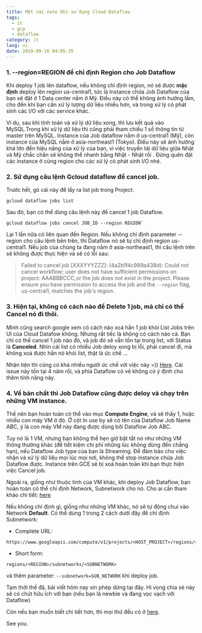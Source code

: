 ```yaml
---
title: Một vài note khi sử dụng Cloud Dataflow
tags:
  - it
  - gcp
  - dataflow
category: it
lang: vi
date: 2019-09-16 04:05:35
---
```

### 1. --region=REGION để chỉ định Region cho Job Dataflow
Khi deploy 1 job lên dataflow, nếu không chỉ định region, nó sẽ được **mặc định** deploy lên region us-central1, tức là Instance chứa Job Dataflow của bạn sẽ đặt ở 1 Data center nằm ở Mỹ. Điều này có thể không ảnh hưởng lắm, cho đến khi bạn cần xử lý lượng dữ liệu nhiều hơn, và trong xử lý có phát sinh các I/O với các service khác. 

Ví dụ, sau khi tính toán và xử lý dữ liệu xong, thì lưu kết quả vào MySQL.Trong khi xử lý dữ liệu thì cũng phải tham chiếu 1 số thông tin từ master trên MySQL. Instance của Job dataflow nằm ở us-central1 (Mỹ), còn instance của MySQL nằm ở asia-northeast1 (Tokyo). Điều này sẽ ảnh hưởng khá lớn đến hiệu năng của xử lý của bạn, vì việc truyền tải dữ liệu giữa Nhật và Mỹ chắc chắn sẽ không thể nhanh bằng Nhật - Nhật rồi . Đừng quên đặt các instance ở cùng region cho các xử lý có phát sinh I/O nhé. 


### 2. Sử dụng câu lệnh Gcloud dataflow để cancel job.

Trước hết, gõ cái này để lấy ra list job trong Project.

 ```
 gcloud dataflow jobs list
 ```

Sau đó, bạn có thể dùng câu lệnh này để cancel 1 job Dataflow.

```
gcloud dataflow jobs cancel JOB_ID --region REGION` 
```

Lại 1 lần nữa có liên quan đến Region. Nếu không chỉ định parameter --region cho câu lệnh bên trên, thì Dataflow nó sẽ tự chỉ định region us-central1. Nếu job của chúng ta đang nằm ở asia-northeast1, thì câu lệnh trên sẽ không được thực hiện và sẽ có lỗi sau: 

> Failed to cancel job [XXXYYYZZZ]: (4a2b1f4c989a438d): Could not cancel workflow; user does not have sufficient permissions on project: AAABBBCCC,or the job does not exist in the project. Please ensure you have permission to access the job and the `--region` flag, us-central1, matches the job's region.

### 3. Hiện tại, không có cách nào để **Delete** 1 job, mà chỉ có thể **Cancel** nó đi thôi.

Mình cũng search google xem có cách nào xoá hẳn 1 job khỏi List Jobs trên UI của Cloud Datafow không. Nhưng rất tiếc là không có cách nào cả. 
Bạn chỉ có thể cancel 1 job nào đó, và job đó sẽ vẫn tồn tại trong list, với Status là **Canceled**. Nhìn cái list có nhiều Job deloy xong bị lỗi, phải cancel đi, mà không xoá được hẳn nó khỏi list, thật là ức chế ...

Nhận tiện thì cũng có khá nhiều người ức chế với việc này =))
[Here](https://googlecloudplatform.uservoice.com/forums/302628-cloud-dataflow/suggestions/10099404-a-way-to-delete-old-runs-of-dataflow-jobs-search). Cái issue này tồn tại 4 năm rồi, và phía Dataflow có vẻ không có ý định cho thêm tính năng này. 

### 4. Về bản chất thì Job Dataflow cũng được deloy và chạy trên những VM instance.
Thế nên bạn hoàn toàn có thể vào mục **Compute Engine**, và sẽ thấy 1, hoặc nhiều con máy VM ở đó. Ở cột In use by sẽ có tên của Dataflow Job Name ABC, ý là con máy VM này đang được dùng bởi Dataflow Job ABC.

Tuy nó là 1 VM, nhưng bạn không thể hẹn giờ bật tắt nó như những VM thông thường khác (để tiết kiệm chi phí những lúc không dùng đến chẳng hạn), nếu Dataflow Job type của bạn là Streaming. 
Để đảm bảo cho việc nhận và xử lý dữ liệu mọi lúc mọi nơi, không thể stop instance chứa Job Dataflow được. 
Instance trên GCE sẽ bị xoá hoàn toàn khi bạn thực hiện việc Cancel job. 

Ngoài ra, giống như thuộc tính của VM khác, khi deploy Job Dataflow, bạn hoàn toàn có thể chỉ định Network, Subnetwork cho nó. 
Cho ai cần tham khảo chi tiết: [here](https://cloud.google.com/dataflow/docs/guides/specifying-networks)

Nếu không chỉ định gì, giống như những VM khác, nó sẽ tự động chui vào Network **Default**.
Có thể dùng 1 trong 2 cách dưới đây để chỉ định Subnetwork:
- Complete URL: 
```
https://www.googleapis.com/compute/v1/projects/<HOST_PROJECT>/regions/<REGION>/subnetworks/<SUBNETWORK>
```
- Short form:
```
regions/<REGION>/subnetworks/<SUBNETWORK>
```

và thêm parameter: `--subnetwork=SUB_NETWORK`
khi deploy job.

Tạm thời thế đã, bài viết hôm nay xin phép dừng tại đây. Hi vọng chia sẻ này sẽ có chút hữu ích với bạn (nếu bạn là newbie và đang vọc vạch với Dataflow)

Còn nếu bạn muốn biết chi tiết hơn, thì mọi thứ đều có ở [here](https://cloud.google.com/dataflow/).

See you.